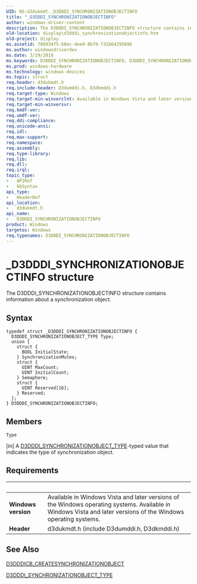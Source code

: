 ```yaml
---
UID: NS:d3dukmdt._D3DDDI_SYNCHRONIZATIONOBJECTINFO
title: "_D3DDDI_SYNCHRONIZATIONOBJECTINFO"
author: windows-driver-content
description: The D3DDDI_SYNCHRONIZATIONOBJECTINFO structure contains information about a synchronization object.
old-location: display\d3dddi_synchronizationobjectinfo.htm
old-project: display
ms.assetid: 786934f5-b0ec-4ee9-8bf0-f32b64295b96
ms.author: windowsdriverdev
ms.date: 3/29/2018
ms.keywords: D3DDDI_SYNCHRONIZATIONOBJECTINFO, D3DDDI_SYNCHRONIZATIONOBJECTINFO structure [Display Devices], D3D_other_Structs_86538364-14f8-4e40-bf0e-2e9f836729b8.xml, _D3DDDI_SYNCHRONIZATIONOBJECTINFO, d3dukmdt/D3DDDI_SYNCHRONIZATIONOBJECTINFO, display.d3dddi_synchronizationobjectinfo
ms.prod: windows-hardware
ms.technology: windows-devices
ms.topic: struct
req.header: d3dukmdt.h
req.include-header: D3dumddi.h, D3dkmddi.h
req.target-type: Windows
req.target-min-winverclnt: Available in Windows Vista and later versions of the Windows operating systems.
req.target-min-winversvr: 
req.kmdf-ver: 
req.umdf-ver: 
req.ddi-compliance: 
req.unicode-ansi: 
req.idl: 
req.max-support: 
req.namespace: 
req.assembly: 
req.type-library: 
req.lib: 
req.dll: 
req.irql: 
topic_type:
-	APIRef
-	kbSyntax
api_type:
-	HeaderDef
api_location:
-	d3dukmdt.h
api_name:
-	D3DDDI_SYNCHRONIZATIONOBJECTINFO
product: Windows
targetos: Windows
req.typenames: D3DDDI_SYNCHRONIZATIONOBJECTINFO
---
```


# _D3DDDI_SYNCHRONIZATIONOBJECTINFO structure
The D3DDDI_SYNCHRONIZATIONOBJECTINFO structure contains information about a synchronization object.

## Syntax
```
typedef struct _D3DDDI_SYNCHRONIZATIONOBJECTINFO {
  D3DDDI_SYNCHRONIZATIONOBJECT_TYPE Type;
  union {
    struct {
      BOOL InitialState;
    } SynchronizationMutex;
    struct {
      UINT MaxCount;
      UINT InitialCount;
    } Semaphore;
    struct {
      UINT Reserved[16];
    } Reserved;
  };
} D3DDDI_SYNCHRONIZATIONOBJECTINFO;
```

## Members


`Type`

[in] A <a href="https://msdn.microsoft.com/library/windows/hardware/ff544669">D3DDDI_SYNCHRONIZATIONOBJECT_TYPE</a>-typed value that indicates the type of synchronization object.


## Requirements
| &nbsp; | &nbsp; |
| ---- |:---- |
| **Windows version** | Available in Windows Vista and later versions of the Windows operating systems. Available in Windows Vista and later versions of the Windows operating systems. |
| **Header** | d3dukmdt.h (include D3dumddi.h, D3dkmddi.h) |

## See Also

<a href="https://msdn.microsoft.com/library/windows/hardware/ff544157">D3DDDICB_CREATESYNCHRONIZATIONOBJECT</a>



<a href="https://msdn.microsoft.com/library/windows/hardware/ff544669">D3DDDI_SYNCHRONIZATIONOBJECT_TYPE</a>